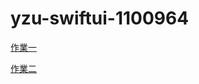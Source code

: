 # yzu-swiftui-1100964

[作業一](https://github.com/wayne1007/yzu-swiftui-1100964/blob/main/hw1.md)

[作業二](https://github.com/wayne1007/yzu-swiftui-1100964/blob/main/hw2.md)
